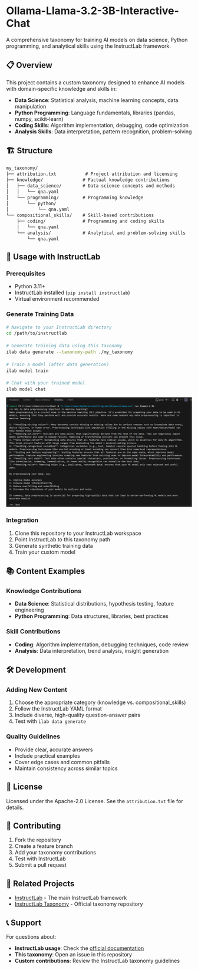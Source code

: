 # Ollama-Llama-3.2-3B-Interactive-Chat


A comprehensive taxonomy for training AI models on data science, Python programming, and analytical skills using the InstructLab framework.

## 📋 Overview

This project contains a custom taxonomy designed to enhance AI models with domain-specific knowledge and skills in:

- **Data Science**: Statistical analysis, machine learning concepts, data manipulation
- **Python Programming**: Language fundamentals, libraries (pandas, numpy, scikit-learn)
- **Coding Skills**: Algorithm implementation, debugging, code optimization
- **Analysis Skills**: Data interpretation, pattern recognition, problem-solving

## 🏗️ Structure

```
my_taxonomy/
├── attribution.txt           # Project attribution and licensing
├── knowledge/               # Factual knowledge contributions
│   ├── data_science/        # Data science concepts and methods
│   │   └── qna.yaml
│   └── programming/         # Programming knowledge
│       └── python/
│           └── qna.yaml
└── compositional_skills/    # Skill-based contributions
    ├── coding/              # Programming and coding skills
    │   └── qna.yaml
    └── analysis/            # Analytical and problem-solving skills
        └── qna.yaml
```

## 🚀 Usage with InstructLab

### Prerequisites
- Python 3.11+
- InstructLab installed (`pip install instructlab`)
- Virtual environment recommended

### Generate Training Data
```bash
# Navigate to your InstructLab directory
cd /path/to/instructlab

# Generate training data using this taxonomy
ilab data generate --taxonomy-path ./my_taxonomy

# Train a model (after data generation)
ilab model train

# Chat with your trained model
ilab model chat
```

![hide the name you wan to give ](https://github.com/AMMU-N-RAJ/Ollama-Llama-3.2-3B-Interactive-Chat/blob/main/Screenshot%202025-07-13%20130145.png)

### Integration
1. Clone this repository to your InstructLab workspace
2. Point InstructLab to this taxonomy path
3. Generate synthetic training data
4. Train your custom model

## 📚 Content Examples

### Knowledge Contributions
- **Data Science**: Statistical distributions, hypothesis testing, feature engineering
- **Python Programming**: Data structures, libraries, best practices

### Skill Contributions
- **Coding**: Algorithm implementation, debugging techniques, code review
- **Analysis**: Data interpretation, trend analysis, insight generation

## 🛠️ Development

### Adding New Content
1. Choose the appropriate category (knowledge vs. compositional_skills)
2. Follow the InstructLab YAML format
3. Include diverse, high-quality question-answer pairs
4. Test with `ilab data generate`

### Quality Guidelines
- Provide clear, accurate answers
- Include practical examples
- Cover edge cases and common pitfalls
- Maintain consistency across similar topics

## 📄 License

Licensed under the Apache-2.0 License. See the `attribution.txt` file for details.

## 🤝 Contributing

1. Fork the repository
2. Create a feature branch
3. Add your taxonomy contributions
4. Test with InstructLab
5. Submit a pull request

## 🔗 Related Projects

- [InstructLab](https://github.com/instructlab/instructlab) - The main InstructLab framework
- [InstructLab Taxonomy](https://github.com/instructlab/taxonomy) - Official taxonomy repository

## 📞 Support

For questions about:
- **InstructLab usage**: Check the [official documentation](https://instructlab.ai/docs)
- **This taxonomy**: Open an issue in this repository
- **Custom contributions**: Review the InstructLab taxonomy guidelines
